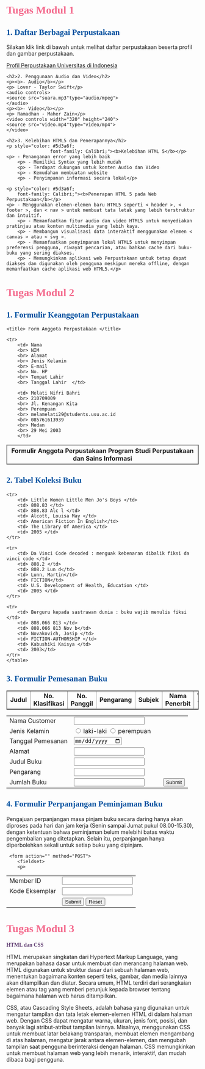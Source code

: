 <!DOCTYPE html>
<html lang="en">
<head>
    <meta charset="UTF-8">
    <meta name="viewport" content="width=device-width, initial-scale=1.0">
    <title>GITHUB</title>
    <style type-"text/css">
        h2{color: #02509f;
            font-family: Segoe Script;
        }
    </style>
    <link rel="stylesheet" href="external background.css">

</head>
<body>
    <h1 style="color: #f46a8d;
                    font-family: Segoe Script;">Tugas Modul 1</h1>
    <h2>1. Daftar Berbagai Perpustakaan</h2>
    <p>Silakan klik link di bawah untuk melihat daftar perpustakaan beserta profil dan gambar perpustakaan.</p>
    <a href="PROFIL.html">Profil Perpustakaan Universitas di Indonesia</a>

    <h2>2. Penggunaan Audio dan Video</h2>
    <p><b>- Audio</b></p>
    <p> Lover - Taylor Swift</p>
    <audio controls>
    <source src="suara.mp3"type="audio/mpeg">
    </audio>
    <p><b>- Video</b></p>
    <p> Ramadhan - Maher Zain</p>
    <video controls width="320" height="240">
    <source src="video.mp4"type="video/mp4">
    </video>

    <h2>3. Kelebihan HTML5 dan Penerapannya</h2>
    <p style="color: #5d3a6f;
                    font-family: Calibri;"><b>Kelebihan HTML 5</b></p>
    <p> - Penanganan error yang lebih baik
        <p> - Memiliki Syntax yang lebih mudah
        <p> - Terdapat dukungan untuk konten Audio dan Video
        <p> - Kemudahan membuatan website
        <p> - Penyimpanan informasi secara lokal</p>
    
    <p style="color: #5d3a6f;
        font-family: Calibri;"><b>Penerapan HTML 5 pada Web Perpustakaan</b></p>
    <p> - Menggunakan elemen-elemen baru HTML5 seperti < header >, < footer >, dan < nav > untuk membuat tata letak yang lebih terstruktur dan intuitif.
        <p> - Memanfaatkan fitur audio dan video HTML5 untuk menyediakan pratinjau atau konten multimedia yang lebih kaya.
        <p> - Membangun visualisasi data interaktif menggunakan elemen < canvas > atau < svg >.
        <p> - Memanfaatkan penyimpanan lokal HTML5 untuk menyimpan preferensi pengguna, riwayat pencarian, atau bahkan cache dari buku-buku yang sering diakses.
        <p> - Memungkinkan aplikasi web Perpustakaan untuk tetap dapat diakses dan digunakan oleh pengguna meskipun mereka offline, dengan memanfaatkan cache aplikasi web HTML5.</p>
    

<h1 style="color: #f46a8d;
                    font-family: Segoe Script;">Tugas Modul 2</h1>
        <h2>1. Formulir Keanggotan Perpustakaan</h2>
<table border="1" >

	<title> Form Anggota Perpustakaan </title>

<th colspan="2"> Formulir Anggota Perpustakaan Program Studi Perpustakaan dan Sains Informasi </th>

	<tr>
		<td> Nama			
		<br> NIM 			
		<br> Alamat			
		<br> Jenis Kelamin 	
		<br> E-mail 			
		<br> No. HP			
		<br> Tempat Lahir 	
		<br> Tanggal Lahir 	</td>
		
		<td> Melati Nifri Bahri
		<br> 210709009
		<br> Jl. Kenangan Kita
		<br> Perempuan
		<br> melamelati29@students.usu.ac.id
		<br> 085761613939
		<br> Medan
		<br> 29 Mei 2003
		</td>
		
</tr>
		
</table>

<h2>2. Tabel Koleksi Buku</h2>
<table border="1">
    <tr>
        <td style="text-align:center"> <b> Judul </b> </td>
        <td style="text-align:center"> <b> No. Klasifikasi </b> </td>
        <td style="text-align:center"> <b> No. Panggil </b> </td>
        <td style="text-align:center"> <b> Pengarang </b> </td>
        <td style="text-align:center"> <b> Subjek </b> </td>
        <td style="text-align:center"> <b> Nama Penerbit </b> </td>
        <td style="text-align:center"> <b> Tahun Terbit </b> </td> 
    </tr>

    <tr>
        <td> Little Women Little Men Jo's Boys </td>
        <td> 808.83 </td>
        <td> 808.83 Alc l </td>
        <td> Alcott, Louisa May </td>
        <td> American Fiction In English</td>
        <td> The Library Of America </td>
        <td> 2005 </td>
    </tr>
    
    <tr>
        <td> Da Vinci Code decoded : menguak kebenaran dibalik fiksi da vinci code </td>
        <td> 808.2 </td>
        <td> 808.2 Lun d</td>
        <td> Lunn, Martin</td>
        <td> FICTION</td>
        <td> U.S. Development of Health, Education </td>
        <td> 2005 </td>
	</tr>

    <tr>
		<td> Berguru kepada sastrawan dunia : buku wajib menulis fiksi </td>
        <td> 808.066 813 </td>
        <td> 808.066 813 Nov b</td>
        <td> Novakovich, Josip </td>
        <td> FICTION-AUTHORSHIP </td>
        <td> Kabushiki Kaisya </td>
        <td> 2003</td>
    </tr>
    </table>

<h2>3. Formulir Pemesanan Buku</h2>
<table>
    <tr>
       <td>Nama Customer</td>
        <td><input type ="text"></td>
    </tr>
      <tr>
        <td>Jenis Kelamin</td>
        <td><input type="radio" name="jk"> laki-laki
            <input type="radio" name="jk"> perempuan 
        </td>
    </tr>
    <tr>
           <td>Tanggal Pemesanan</td>
           <td><input type="date" name="tanggal"/></td>
  </tr>
  <tr>
        <td> <label>Alamat</legend>
          <td> <input type="text" name="name"/></td>
      </tr>
      <tr>
          <td><label>Judul Buku</label> </td>
          <td><input type="text" name="name"/></td>
      </tr>
    <tr>
      <td>	<label>Pengarang</label></td>
      <td> <input type="text" name="name"/></td>
  </tr>
  <tr>
          <td><label>Jumlah Buku</label></td>
          <td><input type="text" name="name"/></td>
      <td></td>
      <td>
            <input type="submit" value="Submit">
       </td>
   </tr>
  </table>
   </p>
  </fieldset>
  </form>

  <title>FORMULIR PERPANJANGAN BUKU</title>
</head>
</body>
<h2>4. Formulir Perpanjangan Peminjaman Buku</h2>
	<p> Pengajuan perpanjangan masa pinjam buku secara daring hanya akan diproses pada hari dan jam kerja (Senin sampai Jumat pukul 08.00-15.30), dengan ketentuan bahwa peminjaman belum melebihi batas waktu pengembalian yang ditetapkan. Selain itu, perpanjangan hanya diperbolehkan sekali untuk setiap buku yang dipinjam. </p>
	
	 <form action="" method="POST">
        <fieldset>
        <p>
   <table>
      <tr>
         <td>Member ID</td>
         <td><input type ="text"></td>
      </tr>
        <tr>
            <td> Kode Eksemplar</td>
            <td><input type = "text"></td>
            </tr> 
            <tr>
              <td></td>
           <td><input type="submit" value="Submit">
               <input type="reset" value="Reset">
            </td>
        </tr>
      </table>
        </p>
 </fieldset>
</body>

<h1 style="color: #f46a8d;
                    font-family: Segoe Script;">Tugas Modul 3</h1>

<p style="color: #5d3a6f;
                    font-family: Times New Roman;"><b>HTML dan CSS</b></p>

<p>HTML merupakan singkatan dari Hypertext Markup Language, yang merupakan bahasa dasar untuk membuat dan merancang halaman web. HTML digunakan untuk struktur dasar dari sebuah halaman web, menentukan bagaimana konten seperti teks, gambar, dan media lainnya akan ditampilkan dan diatur. Secara umum, HTML terdiri dari serangkaian elemen atau tag yang memberi petunjuk kepada browser tentang bagaimana halaman web harus ditampilkan.
<p>CSS, atau Cascading Style Sheets, adalah bahasa yang digunakan untuk mengatur tampilan dan tata letak elemen-elemen HTML di dalam halaman web. Dengan CSS dapat mengatur warna, ukuran, jenis font, posisi, dan banyak lagi atribut-atribut tampilan lainnya. Misalnya, menggunakan CSS untuk membuat latar belakang transparan, membuat elemen mengambang di atas halaman, mengatur jarak antara elemen-elemen, dan mengubah tampilan saat pengguna berinteraksi dengan halaman. CSS memungkinkan untuk membuat halaman web yang lebih menarik, interaktif, dan mudah dibaca bagi pengguna.</p>

</body>
</html>
